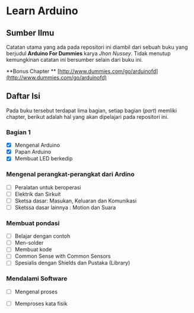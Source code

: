 # Learn Arduino

## Sumber Ilmu
Catatan utama yang ada pada repositori ini diambil dari sebuah buku yang berjudul **Arduino For Dummies** karya *Jhon Nussey*. Tidak menutup kemungkinan catatan ini bersumber selain dari buku ini.

**Bonus Chapter ** [http://www.dummies.com/go/arduinofd](http://www.dummies.com/go/arduinofd)

## Daftar Isi
Pada buku tersebut terdapat lima bagian, setiap bagian (*part*) memliki chapter, berikut adalah hal yang akan dipelajari pada repositori ini.

### Bagian 1
- [x] Mengenal Arduino
- [x] Papan Arduino
- [x] Membuat LED berkedip

### Mengenal perangkat-perangkat dari Ardino
- [ ] Peralatan untuk beroperasi
- [ ] Elektrik dan Sirkuit
- [ ] Sketsa dasar: Masukan, Keluaran dan Komunikasi
- [ ] Sketssa dasar lainnya : Motion dan Suara

### Membuat pondasi
- [ ] Belajar dengan contoh
- [ ] Men-solder
- [ ] Membuat kode
- [ ] Common Sense with Common Sensors
- [ ] Spesialis dengan Shields dan Pustaka (Library)

### Mendalami Software
- [ ] Mengenal proses
- [ ] Memproses kata fisik

